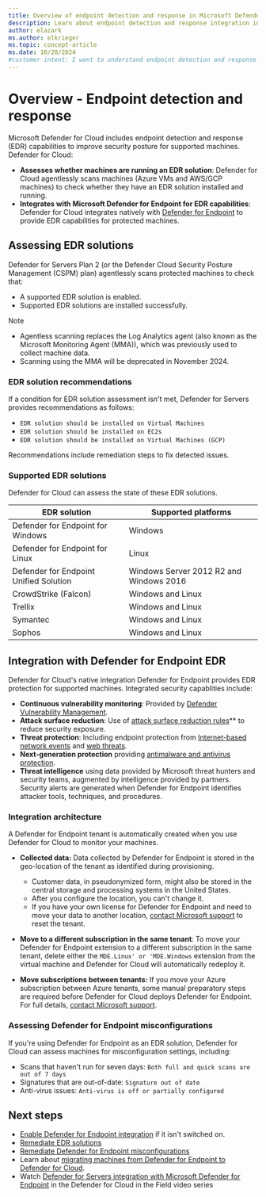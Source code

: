 ```yaml
---
title: Overview of endpoint detection and response in Microsoft Defender for Cloud
description: Learn about endpoint detection and response integration in Microsoft Defender for Cloud.
author: elazark
ms.author: elkrieger
ms.topic: concept-article
ms.date: 10/20/2024
#customer intent: I want to understand endpoint detection and response (EDR) capabilities provided by Defender for Servers plan.
---
```


# Overview - Endpoint detection and response 

Microsoft Defender for Cloud includes endpoint detection and response (EDR) capabilities to improve security posture for supported machines. Defender for Cloud:

- **Assesses whether machines are running an EDR solution**: Defender for Cloud agentlessly scans machines (Azure VMs and AWS/GCP machines) to check whether they have an EDR solution installed and running.
- **Integrates with Microsoft Defender for Endpoint for EDR capabilities**: Defender for Cloud integrates natively with [Defender for Endpoint](/defender-endpoint/microsoft-defender-endpoint) to provide EDR capabilities for protected machines.


## Assessing EDR solutions

Defender for Servers Plan 2 (or the Defender Cloud Security Posture Management (CSPM) plan)  agentlessly scans protected machines to check that:

- A supported EDR solution is enabled.
- Supported EDR solutions are installed successfully.

> [!NOTE]
> - Agentless scanning replaces the Log Analytics agent (also known as the Microsoft Monitoring Agent (MMA)), which was previously used to collect machine data.
> - Scanning using the MMA will be deprecated in November 2024.

### EDR solution recommendations

If a condition for EDR solution assessment isn't met, Defender for Servers provides recommendations as follows:

- `EDR solution should be installed on Virtual Machines`
- `EDR solution should be installed on EC2s`
- `EDR solution should be installed on Virtual Machines (GCP)`

Recommendations include remediation steps to fix detected issues.

### Supported EDR solutions

Defender for Cloud can assess the state of these EDR solutions.

| EDR solution | Supported platforms |
|--|--|
| Defender for Endpoint for Windows | Windows |
| Defender for Endpoint for Linux  | Linux |
| Defender for Endpoint Unified Solution  | Windows Server 2012 R2 and Windows 2016 |
| CrowdStrike (Falcon) | Windows and Linux |
| Trellix | Windows and Linux |
| Symantec | Windows and Linux |
| Sophos |  Windows and Linux | 



## Integration with Defender for Endpoint EDR

Defender for Cloud's native integration Defender for Endpoint provides EDR protection for supported machines. Integrated security capablities include:

- **Continuous vulnerability monitoring**: Provided by [Defender Vulnerability Management](/defender-vulnerability-management/defender-vulnerability-management).
- **Attack surface reduction**: Use of [attack surface reduction rules](/defender-endpoint/attack-surface-reduction)** to reduce security exposure.
- **Threat protection**: Including endpoint protection from [Internet-based network events](/defender-endpoint/network-protection) and [web threats](/defender-endpoint/web-protection-overview).
- **Next-generation protection** providing [antimalware and antivirus protection](/defender-endpoint/next-generation-protection). 
- **Threat intelligence** using data provided by Microsoft threat hunters and security teams, augmented by intelligence provided by partners. Security alerts are generated when Defender for Endpoint identifies attacker tools, techniques, and procedures.


### Integration architecture

A Defender for Endpoint tenant is automatically created when you use Defender for Cloud to monitor your machines.

- **Collected data:** Data collected by Defender for Endpoint is stored in the geo-location of the tenant as identified during provisioning.

    - Customer data, in pseudonymized form, might also be stored in the central storage and processing systems in the United States.
    - After you configure the location, you can't change it.
    - If you have your own license for Defender for Endpoint and need to move your data to another location, [contact Microsoft support](https://portal.azure.com/#blade/Microsoft_Azure_Support/HelpAndSupportBlade/overview) to reset the tenant.
- **Move to a different subscription in the same tenant**: To move your Defender for Endpoint extension to a different subscription in the same tenant, delete either the `MDE.Linux' or 'MDE.Windows` extension from the virtual machine and Defender for Cloud will automatically redeploy it.
- **Move subscriptions between tenants:** If you move your Azure subscription between Azure tenants, some manual preparatory steps are required before Defender for Cloud deploys Defender for Endpoint. For full details, [contact Microsoft support](https://portal.azure.com/#blade/Microsoft_Azure_Support/HelpAndSupportBlade/overview).


### Assessing Defender for Endpoint misconfigurations

If you're using Defender for Endpoint as an EDR solution, Defender for Cloud can assess machines for misconfiguration settings, including:

- Scans that haven't run for seven days: `Both full and quick scans are out of 7 days`
- Signatures that are out-of-date: `Signature out of date`
- Anti-virus issues: `Anti-virus is off or partially configured`


## Next steps

- [Enable Defender for Endpoint integration](enable-defender-for-endpoint.md) if it isn't switched on.
- [Remediate EDR solutions](endpoint-detection-response.md)
- [Remediate Defender for Endpoint misconfigurations](endpoint-detection-misconfiguration.md)
- Learn about [migrating machines from Defender for Endpoint to Defender for Cloud](/microsoft-365/security/defender-endpoint/migrating-mde-server-to-cloud).
- Watch [Defender for Servers integration with Microsoft Defender for Endpoint](episode-sixteen.md) in the Defender for Cloud in the Field video series
